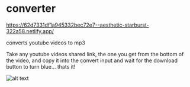# converter

https://62d7331df1a945332bec72e7--aesthetic-starburst-322a58.netlify.app/

converts youtube videos to mp3

Take any youtube videos shared link, the one you get from the bottom of the video, and copy it into the convert input
and wait for the download button to turn blue... thats it!

![alt text](https://user-images.githubusercontent.com/89275143/179866226-6135ca28-21ee-49dd-b2c4-e11711a4f882.png)
